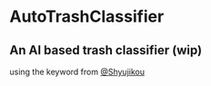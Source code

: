 # AutoTrashClassifier
## An AI based trash classifier (wip)

using the keyword from [@Shyujikou](https://github.com/Shyujikou/sh-trash-data-crawler)
